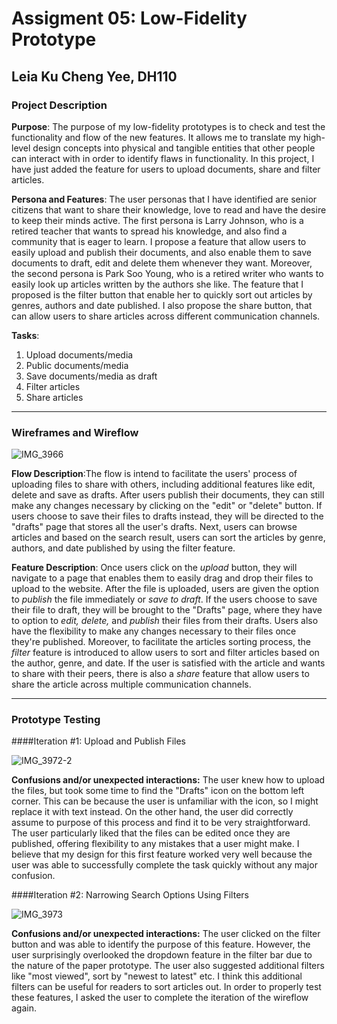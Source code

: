 # Assigment 05: Low-Fidelity Prototype
## Leia Ku Cheng Yee, DH110

### Project Description 
**Purpose**: The purpose of my low-fidelity prototypes is to check and test the functionality and flow of the new features.  It allows me to translate my high-level design concepts into physical and tangible entities that other people can interact with in order to identify flaws in functionality. In this project, I have just added the feature for users to upload documents, share and filter articles. 

**Persona and Features**: The user personas that I have identified are senior citizens that want to share their knowledge, love to read and have the desire to keep their minds active. The first persona is Larry Johnson, who is a retired teacher that wants to spread his knowledge, and also find a community that is eager to learn. I propose a feature that allow users to easily upload and publish their documents, and also enable them to save documents to draft, edit and delete them whenever they want. Moreover, the second persona is Park Soo Young, who is a retired writer who wants to easily look up articles written by the authors she like. The feature that I proposed is the filter button that enable her to quickly sort out articles by genres, authors and date published. I also propose the share button, that can allow users to share articles across different communication channels.

**Tasks**:
1. Upload documents/media
2. Public documents/media
3. Save documents/media as draft 
4. Filter articles
5. Share articles 

---

### Wireframes and Wireflow
![IMG_3966](https://user-images.githubusercontent.com/73958153/117069866-db316a80-ace1-11eb-8f4c-8b14545a578d.jpeg)

**Flow Description**:The flow is intend to facilitate the users' process of uploading files to share with others, including additional features like edit, delete and save as drafts. After users publish their documents, they can still make any changes necessary by clicking on the "edit" or "delete" button. If users choose to save their files to drafts instead, they will be directed to the "drafts" page that stores all the user's drafts. Next, users can browse articles and based on the search result, users can sort the articles by genre, authors, and date published by using the filter feature. 

**Feature Description**: Once users click on the *upload* button, they will navigate to a page that enables them to easily drag and drop their files to upload to the website. After the file is uploaded, users are given the option to *publish* the file immediately or *save to draft*. If the users choose to save their file to draft, they will be brought to the "Drafts" page, where they have to option to *edit, delete,* and *publish* their files from their drafts. Users also have the flexibility to make any changes necessary to their files once they're published. Moreover, to facilitate the articles sorting process, the *filter* feature is introduced to allow users to sort and filter articles based on the author, genre, and date. If the user is satisfied with the article and wants to share with their peers, there is also a *share* feature that allow users to share the article across multiple communication channels.

---

### Prototype Testing
####Iteration #1: Upload and Publish Files

![IMG_3972-2](https://user-images.githubusercontent.com/73958153/117072504-63fdd580-ace5-11eb-9dda-1392fda4542b.jpeg)

**Confusions and/or unexpected interactions:** The user knew how to upload the files, but took some time to find the "Drafts" icon on the bottom left corner. This can be because the user is unfamiliar with the icon, so I might replace it with text instead. On the other hand, the user did correctly assume to purpose of this process and find it to be very straightforward. The user particularly liked that the files can be edited once they are published, offering flexibility to any mistakes that a user might make. I believe that my design for this first feature worked very well because the user was able to successfully complete the task quickly without any major confusion.


####Iteration #2: Narrowing Search Options Using Filters

![IMG_3973](https://user-images.githubusercontent.com/73958153/117073179-6876be00-ace6-11eb-8d0b-884d20225e6d.jpeg)

**Confusions and/or unexpected interactions:** The user clicked on the filter button and was able to identify the purpose of this feature. However, the user surprisingly overlooked the dropdown feature in the filter bar due to the nature of the paper prototype. The user also suggested additional filters like "most viewed", sort by "newest to latest" etc. I think this additional filters can be useful for readers to sort articles out. In order to properly test these features, I asked the user to complete the iteration of the wireflow again.
